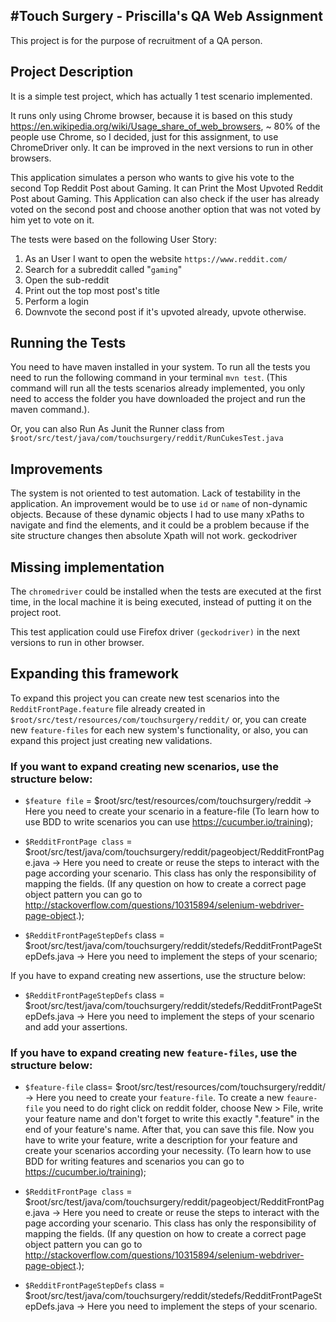 #Touch Surgery - Priscilla's QA Web Assignment
----
This project is for the purpose of recruitment of a QA person.

## Project Description
It is a simple test project, which has actually 1 test scenario implemented.

It runs only using Chrome browser, because it is based on this study https://en.wikipedia.org/wiki/Usage_share_of_web_browsers, ~ 80% of the people use Chrome, so I decided, just for this assignment, to use ChromeDriver only. It can be improved in the next versions to run in other browsers. 

This application simulates a person who wants to give his vote to the second Top Reddit Post about Gaming. 
It can Print the Most Upvoted Reddit Post about Gaming. This Application can also check if the user has already voted on the second post and choose another option that was not voted by him yet to vote on it.

The tests were based on the following User Story:
   1. As an User I want to open the website `https://www.reddit.com/`
   2. Search for a subreddit called "`gaming`"
   3. Open the sub-reddit
   4. Print out the top most post's title
   5. Perform a login
   6. Downvote the second post if it's upvoted already, upvote otherwise.	

## Running the Tests
You need to have maven installed in your system.
To run all the tests you need to run the following command in your terminal `mvn test`. (This command will run all the tests scenarios already implemented, you only need to access the folder you have downloaded the project and run the maven command.). 

Or, you can also Run As Junit the Runner class from `$root/src/test/java/com/touchsurgery/reddit/RunCukesTest.java`

## Improvements
The system is not oriented to test automation. Lack of testability in the application. An improvement would be to use `id` or `name` of non-dynamic objects. Because of these dynamic objects I had to use many xPaths to navigate and find the elements, and it could be a problem because if the site structure changes then absolute Xpath will not work. 
geckodriver 

## Missing implementation
The `chromedriver` could be installed when the tests are executed at the first time, in the local machine it is being executed, instead of putting it on the project root.

This test application could use Firefox driver `(geckodriver)` in the next versions to run in other browser.  
	
## Expanding this framework
To expand this project you can create new test scenarios into the `RedditFrontPage.feature` file already created in `$root/src/test/resources/com/touchsurgery/reddit/` or, you can create new `feature-files` for each new system's functionality, or also, you can expand this project just creating new validations. 


### If you want to expand creating new scenarios, use the structure below:

   - `$feature file` = $root/src/test/resources/com/touchsurgery/reddit -> Here you need to create your scenario in a feature-file (To learn how to use BDD to write scenarios you can use https://cucumber.io/training);
   
   - `$RedditFrontPage class` =  $root/src/test/java/com/touchsurgery/reddit/pageobject/RedditFrontPage.java -> Here you need to create or reuse the steps to interact with the page according your scenario. This class has only the responsibility of mapping the fields. (If any question on how to create a correct page object pattern you can go to http://stackoverflow.com/questions/10315894/selenium-webdriver-page-object.);
   
   - `$RedditFrontPageStepDefs` class =  $root/src/test/java/com/touchsurgery/reddit/stedefs/RedditFrontPageStepDefs.java -> Here you need to implement the steps of your scenario;
  
If you have to expand creating new assertions, use the structure below:
   - `$RedditFrontPageStepDefs` class =  $root/src/test/java/com/touchsurgery/reddit/stedefs/RedditFrontPageStepDefs.java -> Here you need to implement the steps of your scenario and add your assertions.


### If you have to expand creating new `feature-files`, use the structure below:

   - `$feature-file` class= $root/src/test/resources/com/touchsurgery/reddit/ -> Here you need to create your `feature-file`.
To create a new `feaure-file` you need to do right click on reddit folder, choose New > File, write your feature name and don't forget to write this exactly ".feature" in the end of your feature's name. After that, you can save this file. Now you have to write your feature, write a description for your feature and create your scenarios according your necessity. (To learn how to use BDD for writing features and scenarios you can go to https://cucumber.io/training);

   - `$RedditFrontPage class` =  $root/src/test/java/com/touchsurgery/reddit/pageobject/RedditFrontPage.java -> Here you need to create or reuse the steps to interact with the page according your scenario. This class has only the responsibility of mapping the fields. (If any question on how to create a correct page object pattern you can go to http://stackoverflow.com/questions/10315894/selenium-webdriver-page-object.);
   
   - `$RedditFrontPageStepDefs` class =  $root/src/test/java/com/touchsurgery/reddit/stedefs/RedditFrontPageStepDefs.java -> Here you need to implement the steps of your scenario.
